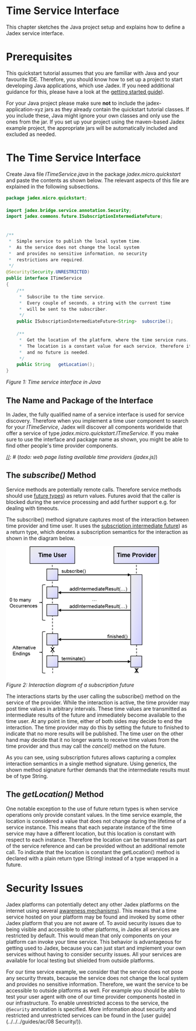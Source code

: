 # Time Service Interface

This chapter sketches the Java project setup and explains how to define a Jadex service interface.

# Prerequisites

This quickstart tutorial assumes that you are familiar with Java and your favourite IDE. Therefore, you should know how to set up a project to start developing Java applications, which use Jadex. If you need additional guidance for this, please have a look at the [getting started guide](../../../getting-started/getting-started/#ide-setup)).

For your Java project please make sure **not** to include the jadex-application-xyz jars as they already contain the quickstart tutorial classes. If you include these, Java might ignore your own classes and only use the ones from the jar. If you set up your project using the maven-based Jadex example project, the appropriate jars will be automatically included and excluded as needed.

# The Time Service Interface

Create Java file *ITimeService.java* in the package *jadex.micro.quickstart* and paste the contents as shown below. The relevant aspects of this file are explained in the following subsections.


```java
package jadex.micro.quickstart;

import jadex.bridge.service.annotation.Security;
import jadex.commons.future.ISubscriptionIntermediateFuture;


/**
 *  Simple service to publish the local system time.
 *  As the service does not change the local system
 *  and provides no sensitive information, no security
 *  restrictions are required. 
 */
@Security(Security.UNRESTRICTED)
public interface ITimeService
{
	/**
	 *  Subscribe to the time service.
	 *  Every couple of seconds, a string with the current time
	 *  will be sent to the subscriber.
	 */
	public ISubscriptionIntermediateFuture<String>	subscribe();

	/**
	 *  Get the location of the platform, where the time service runs.
	 *  The location is a constant value for each service, therefore it can be cached
	 *  and no future is needed.
	 */
	public String	getLocation();	
}
```


*Figure 1: Time service interface in Java*

## The Name and Package of the Interface

In Jadex, the fully qualified name of a service interface is used for service discovery. Therefore when you implement a time user component to search for your *ITimeService*, Jadex will discover all components worldwide that offer a service of type *jadex.micro.quickstart.ITimeService*. If you make sure to use the interface and package name as shown, you might be able to find other people's time provider components.

[//]: # (*todo: E.g. for testing purposes there should be a time provider running on our infrastructure.*)
[//]: # (*todo: infrastructure link?*)
[//]: # (*todo: time provider autodeploy from build*)
[//]: # (*todo: web page listing available time providers (jadex.js)*)

## The *subscribe()* Method

Service methods are potentially remote calls. Therefore service methods should use [future types](../../../futures/futures/)) as return values. Futures avoid that the caller is blocked during the service processing and add further support e.g. for dealing with timeouts. 

The subscribe() method signature captures most of the interaction between time provider and time user. It uses the [subscription intermediate future](../../../futures/futures/)) as a return type, which denotes a subscription semantics for the interaction as shown in the diagram below.

![02 Time Service Interface@subscription.png](subscription.png)  
*Figure 2: Interaction diagram of a subscription future*

The interactions starts by the user calling the subscribe() method on the service of the provider. While the interaction is active, the time provider may post time values in arbitrary intervals. These time values are transmitted as intermediate results of the future and immediately become available to the time user. At any point in time, either of both sides may decide to end the interaction. The time provider may do this by setting the future to finished to indicate that no more results will be published. The time user on the other hand may decide that it no longer wants to receive time values from the time provider and thus may call the *cancel()* method on the future.

As you can see, using subscription futures allows capturing a complex interaction semantics in a single method signature. Using generics, the shown method signature further demands that the intermediate results must be of type String.

## The *getLocation()* Method

One notable exception to the use of future return types is when service operations only provide constant values. In the time service example, the location is considered a value that does not change during the lifetime of a service instance. This means that each separate instance of the time service may have a different location, but this location is constant with respect to each instance. Therefore the location can be transmitted as part of the service reference and can be provided without an additional remote call. To indicate that the location is constant the getLocation() method is declared with a plain return type (String) instead of a type wrapped in a future.

# Security Issues

Jadex platforms can potentially detect any other Jadex platforms on the internet using several [awareness mechanisms](../../../remote/remote/#awareness)). This means that a time service hosted on your platform may be found and invoked by some other Jadex platform that you are not aware of. To avoid security issues due to being visible and accessible to other platforms, in Jadex all services are restricted by default. This would mean that only components on your platform can invoke your time service. This behavior is advantageous for getting used to Jadex, because you can just start and implement your own services without having to consider security issues. All your services are available for local testing but shielded from outside platforms.

For our time service example, we consider that the service does not pose any security threats, because the service does not change the local system and provides no sensitive information. Therefore, we want the service to be accessible to outside platforms as well. For example you should be able to test your user agent with one of our time provider components hosted in our infrastructure. To enable unrestricted access to the service, the ```@Security``` annotation is specified. More information about security and restricted and unrestricted services can be found in the [user guide](../../../guides/ac/08 Security/)).
